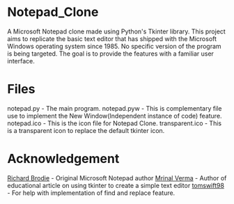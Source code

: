 # Notepad_Clone
A  Microsoft Notepad clone made using Python's Tkinter library.
This project aims to replicate the basic text editor that has shipped with the Microsoft Windows operating system since 1985. No specific version of the program is being targeted. The goal is to provide the features with a familiar user interface.

# Files
notepad.py - The main program.
notepad.pyw - This is complementary file use to implement the New Window(Independent instance of code) feature.
notepad.ico - This is the icon file for Notepad Clone.
transparent.ico - This is a transparent icon to replace the default tkinter icon.

# Acknowledgement
[Richard Brodie](https://en.wikipedia.org/wiki/Richard_Brodie_(programmer)/) - Original Microsoft Notepad author
[Mrinal Verma](https://www.geeksforgeeks.org/make-notepad-using-tkinter/) - Author of educational article on using tkinter to create a simple text editor
[tomswift98](https://github.com/tomswift98/notepad/blob/master/README.md) - For help with implementation of find and replace feature.


